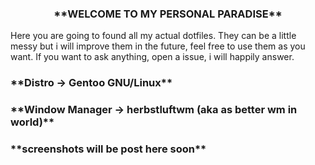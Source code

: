 <h3 align="center"> **WELCOME TO MY PERSONAL PARADISE** </h3>

<p>Here you are going to found all my actual dotfiles. They can be a little messy but i will improve them in the future, feel free to use them as you want. If you want to ask anything, open a issue, i will happily answer.</p>

<h3>**Distro ->  Gentoo GNU/Linux** </h3>
<h3>**Window Manager -> herbstluftwm (aka as better wm in world)**</h3>
<h3>**screenshots will be post here soon**</h3>
